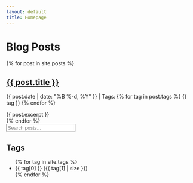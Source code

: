 ```yaml
---
layout: default
title: Homepage
---
```

<div class="content-wrapper">
  <main class="main-content">
    <h1>Blog Posts</h1>
    <div id="posts-container">
      {% for post in site.posts %}
      <article class="post" data-tags="{{ post.tags | join: ',' }}">
        <h2><a href="{{ post.url | relative_url }}">{{ post.title }}</a></h2>
        <p class="post-meta">
          {{ post.date | date: "%B %-d, %Y" }} |
          Tags:
          {% for tag in post.tags %}
          <span class="post-tag">{{ tag }}</span>
          {% endfor %}
        </p>
        {{ post.excerpt }}
      </article>
      {% endfor %}
    </div>
  </main>
  
  <aside class="sidebar">
    <div class="search-container">
      <input type="text" id="search-input" placeholder="Search posts...">
    </div>
    <div class="tags-container">
      <h2>Tags</h2>
      <ul id="tags-list">
        {% for tag in site.tags %}
        <li data-tag="{{ tag[0] | downcase }}">
          {{ tag[0] }} ({{ tag[1] | size }})
        </li>
        {% endfor %}
      </ul>
    </div>
  </aside>
</div>

<script src="{{ '/assets/js/search-tags.js' | relative_url }}"></script>